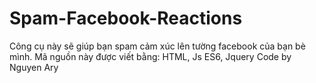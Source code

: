 # Spam-Facebook-Reactions
Công cụ này sẽ giúp bạn spam cảm xúc lên tường facebook của bạn bè mình. Mã nguồn này được viết bằng: HTML, Js ES6, Jquery Code by Nguyen Ary
